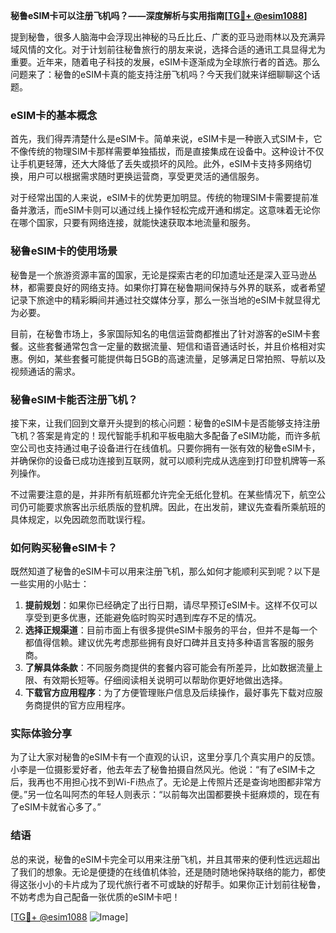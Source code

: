 **秘鲁eSIM卡可以注册飞机吗？——深度解析与实用指南[[TG💪+ @esim1088](https://t.me/s/esim1088)]**

提到秘鲁，很多人脑海中会浮现出神秘的马丘比丘、广袤的亚马逊雨林以及充满异域风情的文化。对于计划前往秘鲁旅行的朋友来说，选择合适的通讯工具显得尤为重要。近年来，随着电子科技的发展，eSIM卡逐渐成为全球旅行者的首选。那么问题来了：秘鲁的eSIM卡真的能支持注册飞机吗？今天我们就来详细聊聊这个话题。

### eSIM卡的基本概念

首先，我们得弄清楚什么是eSIM卡。简单来说，eSIM卡是一种嵌入式SIM卡，它不像传统的物理SIM卡那样需要单独插拔，而是直接集成在设备中。这种设计不仅让手机更轻薄，还大大降低了丢失或损坏的风险。此外，eSIM卡支持多网络切换，用户可以根据需求随时更换运营商，享受更灵活的通信服务。

对于经常出国的人来说，eSIM卡的优势更加明显。传统的物理SIM卡需要提前准备并激活，而eSIM卡则可以通过线上操作轻松完成开通和绑定。这意味着无论你在哪个国家，只要有网络连接，就能快速获取本地流量和服务。

### 秘鲁eSIM卡的使用场景

秘鲁是一个旅游资源丰富的国家，无论是探索古老的印加遗址还是深入亚马逊丛林，都需要良好的网络支持。如果你打算在秘鲁期间保持与外界的联系，或者希望记录下旅途中的精彩瞬间并通过社交媒体分享，那么一张当地的eSIM卡就显得尤为必要。

目前，在秘鲁市场上，多家国际知名的电信运营商都推出了针对游客的eSIM卡套餐。这些套餐通常包含一定量的数据流量、短信和语音通话时长，并且价格相对实惠。例如，某些套餐可能提供每日5GB的高速流量，足够满足日常拍照、导航以及视频通话的需求。

### 秘鲁eSIM卡能否注册飞机？

接下来，让我们回到文章开头提到的核心问题：秘鲁的eSIM卡是否能够支持注册飞机？答案是肯定的！现代智能手机和平板电脑大多配备了eSIM功能，而许多航空公司也支持通过电子设备进行在线值机。只要你拥有一张有效的秘鲁eSIM卡，并确保你的设备已成功连接到互联网，就可以顺利完成从选座到打印登机牌等一系列操作。

不过需要注意的是，并非所有航班都允许完全无纸化登机。在某些情况下，航空公司仍可能要求旅客出示纸质版的登机牌。因此，在出发前，建议先查看所乘航班的具体规定，以免因疏忽而耽误行程。

### 如何购买秘鲁eSIM卡？

既然知道了秘鲁的eSIM卡可以用来注册飞机，那么如何才能顺利买到呢？以下是一些实用的小贴士：

1. **提前规划**：如果你已经确定了出行日期，请尽早预订eSIM卡。这样不仅可以享受到更多优惠，还能避免临时购买时遇到库存不足的情况。
2. **选择正规渠道**：目前市面上有很多提供eSIM卡服务的平台，但并不是每一个都值得信赖。建议优先考虑那些拥有良好口碑并且支持多种语言客服的服务商。
3. **了解具体条款**：不同服务商提供的套餐内容可能会有所差异，比如数据流量上限、有效期长短等。仔细阅读相关说明可以帮助你更好地做出选择。
4. **下载官方应用程序**：为了方便管理账户信息及后续操作，最好事先下载对应服务商提供的官方应用程序。

### 实际体验分享

为了让大家对秘鲁的eSIM卡有一个直观的认识，这里分享几个真实用户的反馈。小李是一位摄影爱好者，他去年去了秘鲁拍摄自然风光。他说：“有了eSIM卡之后，我再也不用担心找不到Wi-Fi热点了。无论是上传照片还是查询地图都非常方便。”另一位名叫阿杰的年轻人则表示：“以前每次出国都要换卡挺麻烦的，现在有了eSIM卡就省心多了。”

### 结语

总的来说，秘鲁的eSIM卡完全可以用来注册飞机，并且其带来的便利性远远超出了我们的想象。无论是便捷的在线值机体验，还是随时随地保持联络的能力，都使得这张小小的卡片成为了现代旅行者不可或缺的好帮手。如果你正计划前往秘鲁，不妨考虑为自己配备一张优质的eSIM卡吧！

[[TG💪+ @esim1088](https://t.me/s/esim1088) ![Image](https://i.postimg.cc/4NQfJmqS/Snipaste-2025-05-13-00-14-12.png)]